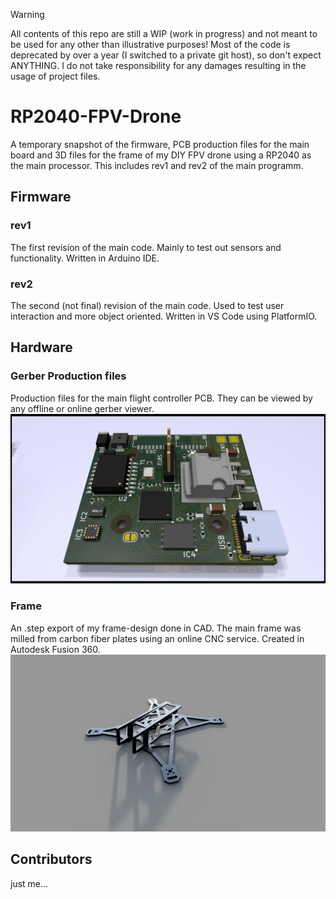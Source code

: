 > [!Warning]
> All contents of this repo are still a WIP (work in progress) and not meant to be used for any other than illustrative purposes!
> Most of the code is deprecated by over a year (I switched to a private git host), so don't expect ANYTHING.
> I do not take responsibility for any damages resulting in the usage of project files.

# RP2040-FPV-Drone 

A temporary snapshot of the firmware, PCB production files for the main board and 3D files for the frame of my DIY FPV drone using a RP2040 as the main processor. This includes rev1 and rev2 of the main programm.

## Firmware
### rev1
The first revision of the main code. Mainly to test out sensors and functionality. Written in Arduino IDE.
### rev2
The second (not final) revision of the main code. Used to test user interaction and more object oriented. Written in VS Code using PlatformIO.

## Hardware
### Gerber Production files
Production files for the main flight controller PCB. They can be viewed by any offline or online gerber viewer.
![A KiCad render of the board](https://github.com/l0rdl4nx/RP2040-FPV-Drone/blob/main/hardware/pictures/FC_Drone.png?raw=true)

### Frame
An .step export of my frame-design done in CAD. The main frame was milled from carbon fiber plates using an online CNC service. Created in Autodesk Fusion 360.
![CAD-Render](https://github.com/l0rdl4nx/RP2040-FPV-Drone/blob/main/hardware/pictures/render_frame.png?raw=true)

## Contributors
just me...
